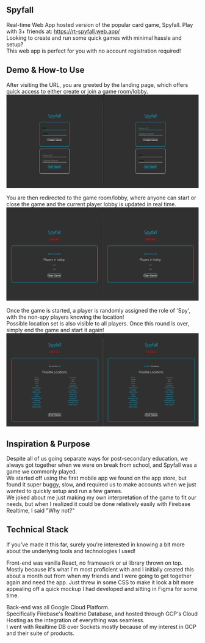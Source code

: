 ## Spyfall

Real-time Web App hosted version of the popular card game, Spyfall. Play with 3+ friends at: https://rt-spyfall.web.app/ <br/>
Looking to create and run some quick games with minimal hassle and setup? <br/>
This web app is perfect for you with no account registration required!


## Demo & How-to Use

After visiting the URL, you are greeted by the landing page, which offers quick access to either create or join a game room/lobby. <br/>
<img src="/RepoImages/LandingPage.png">

You are then redirected to the game room/lobby, where anyone can start or close the game and the current player lobby is updated in real time. <br/>
<img src="/RepoImages/GameLobby.png">

Once the game is started, a player is randomly assigned the role of 'Spy', with the non-spy players knowing the location! <br/>
Possible location set is also visible to all players. Once this round is over, simply end the game and start it again! <br/>
<img src="/RepoImages/InGame.png">


## Inspiration & Purpose

Despite all of us going separate ways for post-secondary education, we always got together when we were on break from school, and Spyfall was a game we commonly played. <br/>
We started off using the first mobile app we found on the app store, but found it super buggy, slow, and required us to make accounts when we just wanted to quickly setup and run a few games. <br/>
We joked about me just making my own interpretation of the game to fit our needs, but when I realized it could be done relatively easily with Firebase Realtime, I said "Why not?"


## Technical Stack

If you've made it this far, surely you're interested in knowing a bit more about the underlying tools and technologies I used! <br/>

Front-end was vanilla React, no framework or ui library thrown on top. <br/>
Mostly because it's what I'm most proficient with and I initially created this about a month out from when my friends and I were going to get together again and need the app. Just threw in some CSS to make it look a bit more appealing off a quick mockup I had developed and sitting in Figma for some time. <br/>

Back-end was all Google Cloud Platform. <br/>
Specifically Firebase's Realtime Database, and hosted through GCP's Cloud Hosting as the integration of everything was seamless. <br/>
I went with Realtime DB over Sockets mostly because of my interest in GCP and their suite of products.

